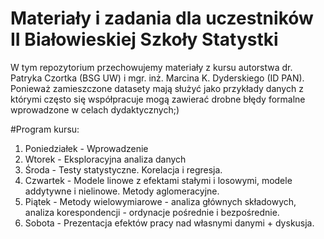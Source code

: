 # Materiały i zadania dla uczestników II Białowieskiej Szkoły Statystki

W tym repozytorium przechowujemy materiały z kursu autorstwa dr. Patryka Czortka (BSG UW) i mgr. inż. Marcina K. Dyderskiego (ID PAN). 
Ponieważ zamieszczone datasety mają służyć jako przykłady danych z którymi często się współpracuje mogą zawierać drobne błędy formalne wprowadzone w celach dydaktycznych;)


#Program kursu:

1. Poniedziałek - Wprowadzenie
2. Wtorek - Eksploracyjna analiza danych
3. Środa - Testy statystyczne. Korelacja i regresja.
4. Czwartek - Modele linowe z efektami stałymi i losowymi, modele addytywne i nielinowe. Metody aglomeracyjne.
5. Piątek - Metody wielowymiarowe - analiza głównych składowych, analiza korespondencji - ordynacje pośrednie i bezpośrednie.
6. Sobota - Prezentacja efektów pracy nad własnymi danymi + dyskusja.




